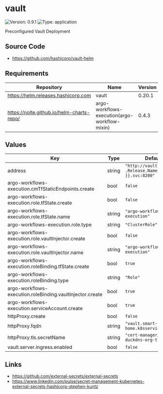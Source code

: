 # vault

![Version: 0.9.1](https://img.shields.io/badge/Version-0.9.1-informational?style=flat-square) ![Type: application](https://img.shields.io/badge/Type-application-informational?style=flat-square)

Preconfigured Vault Deployment

## Source Code

* <https://github.com/hashicorp/vault-helm>

## Requirements

| Repository | Name | Version |
|------------|------|---------|
| https://helm.releases.hashicorp.com | vault | 0.20.1 |
| https://nolte.github.io/helm-charts-repo/ | argo-workflows-execution(argo-workflow-mixin) | 0.4.3 |

## Values

| Key | Type | Default | Description |
|-----|------|---------|-------------|
| address | string | `"http://vault.{{ .Release.Namespace }}.svc:8200"` |  |
| argo-workflows-execution.cmTfStaticEndpoints.create | bool | `false` |  |
| argo-workflows-execution.role.tfState.create | bool | `false` |  |
| argo-workflows-execution.role.tfState.name | string | `"argo-workflows-execution"` |  |
| argo-workflows-execution.role.type | string | `"ClusterRole"` |  |
| argo-workflows-execution.role.vaultInjector.create | bool | `false` |  |
| argo-workflows-execution.role.vaultInjector.name | string | `"argo-workflows-execution"` |  |
| argo-workflows-execution.roleBinding.tfState.create | bool | `true` |  |
| argo-workflows-execution.roleBinding.type | string | `"Role"` |  |
| argo-workflows-execution.roleBinding.vaultInjector.create | bool | `true` |  |
| argo-workflows-execution.serviceAccount.create | bool | `true` |  |
| httpProxy.create | bool | `false` |  |
| httpProxy.fqdn | string | `"vault.smart-home.k8sservices.local"` |  |
| httpProxy.tls.secretName | string | `"cert-manager/wildcard-duckdns-org-tls"` |  |
| vault.server.ingress.enabled | bool | `false` |  |

## Links

* https://github.com/external-secrets/external-secrets
* https://www.linkedin.com/pulse/secret-management-kubernetes-external-secrets-hashicorp-stephen-kuntz